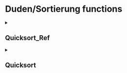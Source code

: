 # Duden/Sortierung functions
<details>
<summary><h2>Quicksort_Ref</h2></summary>
<ul>
<pre>
Eine Funktion, die die Zahlen Liste <liste> mit dem Quick-Sort Algorithmus sortiert.
Der Algorithmus ist Iterativ (anstatt Rekursiv) implementiert, wodurch gesichert wird, dass es zu keinem Stackoverflow kommt.
</pre>
	<li>Parameters: <code>liste</code></li>
	<li>Parameter type: <code>Zahlen Listen Referenz</code></li>
	<li>Return type: <code>nichts</code></li>
</ul>

<h3>Aliases</h3>
<ol>
	<li><code>&#34;Sortiere &lt;liste&gt;&#34;</code></li>
	<li><code>&#34;Sortiere &lt;liste&gt; mit quick-sort&#34;</code></li>
</ol>

<h3>Implementation</h3>
<pre class="language-ddp" tabindex="0">
<code class="language-ddp">
quicksort-iter liste 1 (die Länge von liste).

</code>
</pre>
</details>

<details>
<summary><h2>Quicksort</h2></summary>
<ul>
<pre>
Eine Funktion, die die Zahlen Liste <liste> mit dem Quick-Sort Algorithmus sortiert und die sortierte Liste zurück gibt.
Der Algorithmus ist Iterativ (anstatt Rekursiv) implementiert, wodurch gesichert wird, dass es zu keinem Stackoverflow kommt.
</pre>
	<li>Parameters: <code>liste</code></li>
	<li>Parameter type: <code>Zahlen Liste</code></li>
	<li>Return type: <code>Zahlen Liste</code></li>
</ul>

<h3>Aliases</h3>
<ol>
	<li><code>&#34;&lt;liste&gt; sortiert&#34;</code></li>
	<li><code>&#34;&lt;liste&gt; mit quick-sort sortiert&#34;</code></li>
</ol>

<h3>Implementation</h3>
<pre class="language-ddp" tabindex="0">
<code class="language-ddp">
Sortiere liste mit quick-sort.
Gib liste zurück.

</code>
</pre>
</details>


